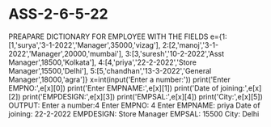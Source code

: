 # ASS-2-6-5-22
PREAPARE DICTIONARY FOR EMPLOYEE WITH THE FIELDS
e={1:[1,'surya','3-1-2022','Manager',35000,'vizag'],
2:[2,'manoj','3-1-2022','Manager',20000,'mumbai'],
3:[3,'suresh','10-2-2022','Asst Manager',18500,'Kolkata'],
4:[4,'priya','22-2-2022','Store Manager',15500,'Delhi'],
5:[5,'chandhan','13-3-2022','General Manager',18000,'agra']}
x=int(input('Enter a number:'))
print('Enter EMPNO:',e[x][0])
print('Enter EMPNAME:',e[x][1])
print('Date of joining:',e[x][2])
print('EMPDESIGN:',e[x][3])
print('EMPSAL:',e[x][4])
print('City:',e[x][5])
OUTPUT:
Enter a number:4
Enter EMPNO: 4
Enter EMPNAME: priya
Date of joining: 22-2-2022
EMPDESIGN: Store Manager
EMPSAL: 15500
City: Delhi
